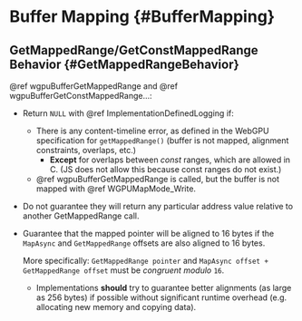 # Buffer Mapping {#BufferMapping}

## GetMappedRange/GetConstMappedRange Behavior {#GetMappedRangeBehavior}

@ref wgpuBufferGetMappedRange and @ref wgpuBufferGetConstMappedRange...:

- Return `NULL` with @ref ImplementationDefinedLogging if:
    - There is any content-timeline error, as defined in the WebGPU specification for `getMappedRange()` (buffer is not mapped, alignment constraints, overlaps, etc.)
        - **Except** for overlaps between *const* ranges, which are allowed in C.
            (JS does not allow this because const ranges do not exist.)
    - @ref wgpuBufferGetMappedRange is called, but the buffer is not mapped with @ref WGPUMapMode_Write.
- Do not guarantee they will return any particular address value relative to another GetMappedRange call.
- Guarantee that the mapped pointer will be aligned to 16 bytes if the `MapAsync` and `GetMappedRange` offsets are also aligned to 16 bytes.

    More specifically: `GetMappedRange pointer` and `MapAsync offset + GetMappedRange offset` must be _congruent modulo_ `16`.

    - Implementations **should** try to guarantee better alignments (as large as 256 bytes) if possible without significant runtime overhead (e.g. allocating new memory and copying data).
